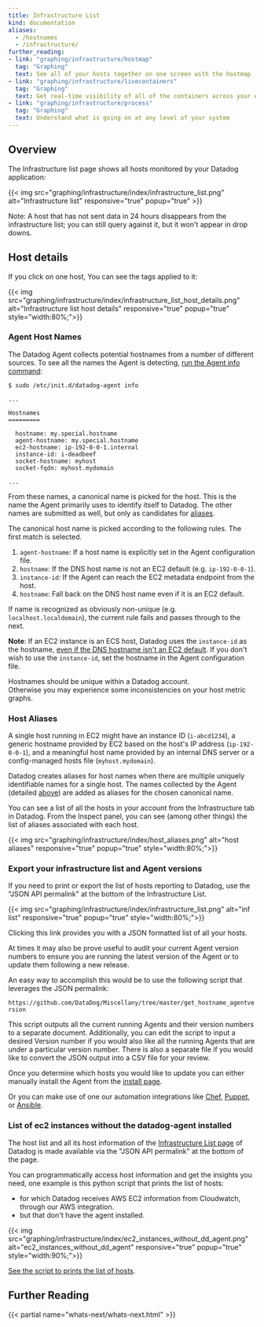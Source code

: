 ```yaml
---
title: Infrastructure List
kind: documentation
aliases:
  - /hostnames
  - /infrastructure/
further_reading:
- link: "graphing/infrastructure/hostmap"
  tag: "Graphing"
  text: See all of your hosts together on one screen with the hostmap
- link: "graphing/infrastructure/livecontainers"
  tag: "Graphing"
  text: Get real-time visibility of all of the containers across your environment
- link: "graphing/infrastructure/process"
  tag: "Graphing"
  text: Understand what is going on at any level of your system
---
```


## Overview

The Infrastructure list page shows all hosts monitored by your Datadog application:

{{< img src="graphing/infrastructure/index/infrastructure_list.png" alt="Infrastructure list" responsive="true" popup="true" >}}

Note: A host that has not sent data in 24 hours disappears from the infrastructure list; you can still query against it, but it won't appear in drop downs.

## Host details

If you click on one host, You can see the tags applied to it:

{{< img src="graphing/infrastructure/index/infrastructure_list_host_details.png" alt="Infrastructure list host details" responsive="true" popup="true" style="width:80%;">}}

### Agent Host Names

The Datadog Agent collects potential hostnames from a number of different
sources. To see all the names the Agent is detecting, [run the Agent info command][1]:

    $ sudo /etc/init.d/datadog-agent info

    ...

    Hostnames
    =========

      hostname: my.special.hostname
      agent-hostname: my.special.hostname
      ec2-hostname: ip-192-0-0-1.internal
      instance-id: i-deadbeef
      socket-hostname: myhost
      socket-fqdn: myhost.mydomain

    ...

From these names, a canonical name is picked for the host. This is the name the
Agent primarily uses to identify itself to Datadog. The other names are
submitted as well, but only as candidates for [aliases](#host-aliases).

The canonical host name is picked according to the following rules. The first
match is selected.

 1. `agent-hostname`: If a host name is explicitly set in the Agent configuration file.
 2. `hostname`: If the DNS host name is not an EC2 default (e.g. `ip-192-0-0-1`).
 3. `instance-id`: If the Agent can reach the EC2 metadata endpoint from the host.
 4. `hostname`: Fall back on the DNS host name even if it is an EC2 default.

If name is recognized as obviously non-unique (e.g. `localhost.localdomain`),
the current rule fails and passes through to the next.

**Note**: If an EC2 instance is an ECS host, Datadog uses the `instance-id` as the hostname, [even if the DNS hostname isn't an EC2 default][2]. If you don't wish to use the `instance-id`, set the hostname in the Agent configuration file.

<div class="alert alert-warning">
Hostnames should be unique within a Datadog account.<br> 
Otherwise you may experience some inconsistencies on your host metric graphs.
</div>

### Host Aliases

A single host running in EC2 might have an instance ID (`i-abcd1234`), a generic hostname provided by EC2 based on the host's IP address (`ip-192-0-0-1`), and a meaningful host name provided by an internal DNS server or a config-managed hosts file (`myhost.mydomain`).  

Datadog creates aliases for host names when there are multiple uniquely identifiable names for a single host. The names collected by the Agent (detailed [above](#agent-host-names)) are added as aliases for the chosen canonical name.  

You can see a list of all the hosts in your account from the Infrastructure tab
in Datadog. From the Inspect panel, you can see (among other things) the list of aliases associated with each host.

{{< img src="graphing/infrastructure/index/host_aliases.png" alt="host aliases" responsive="true" popup="true" style="width:80%;">}}

### Export your infrastructure list and Agent versions

If you need to print or export the list of hosts reporting to Datadog, use the "JSON API permalink" at the bottom of the Infrastructure List. 

{{< img src="graphing/infrastructure/index/infrastructure_list.png" alt="inf list" responsive="true" popup="true" style="width:80%;">}}

Clicking this link provides you with a JSON formatted list of all your hosts.  

At times it may also be prove useful to audit your current Agent version numbers to ensure you are running the latest version of the Agent or to update them following a new release.  

An easy way to accomplish this would be to use the following script that leverages the JSON permalink:

`https://github.com/DataDog/Miscellany/tree/master/get_hostname_agentversion`

This script outputs all the current running Agents and their version numbers to a separate document.  Additionally, you can edit the script to input a desired Version number if you would also like all the running Agents that are under a particular version number.  There is also a separate file if you would like to convert the JSON output into a CSV file for your review.

Once you determine which hosts you would like to update you can either manually install the Agent from the [install page][3].   

Or you can make use of one our automation integrations like [Chef][4], [Puppet][5], or [Ansible][6].

### List of ec2 instances without the datadog-agent installed

The host list and all its host information of the [Infrastructure List page][7] of Datadog is made available via the "JSON API permalink" at the bottom of the page.

You can programmatically access host information and get the insights you need, one example is this python script that prints the list of hosts:

* for which Datadog receives AWS EC2 information from Cloudwatch, through our AWS integration.
* but that don't have the agent installed.

{{< img src="graphing/infrastructure/index/ec2_instances_without_dd_agent.png" alt="ec2_instances_without_dd_agent" responsive="true" popup="true" style="width:90%;">}}

[See the script to prints the list of hosts][8].

## Further Reading

{{< partial name="whats-next/whats-next.html" >}}

[1]: /agent/faq/agent-commands/#agent-status-and-information
[2]: https://github.com/DataDog/dd-agent/blob/5.14.1/utils/hostname.py#L104
[3]: https://app.datadoghq.com/account/settings#agent
[4]: /integrations/chef
[5]: /integrations/puppet
[6]: /integrations/ansible
[7]: https://app.datadoghq.com/infrastructure
[8]: https://gist.github.com/Martiflex/2803a28ec562fc9a15d404a539f85d38
